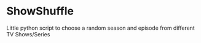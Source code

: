 # ShowShuffle
 Little python script to choose a random season and episode from different TV Shows/Series
